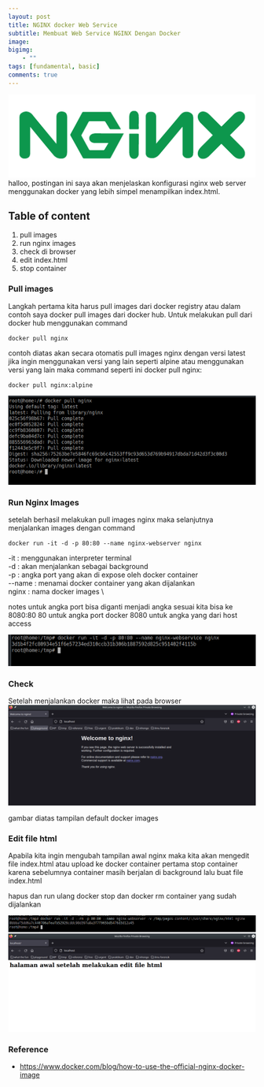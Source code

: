 ```yaml
---
layout: post
title: NGINX docker Web Service
subtitle: Membuat Web Service NGINX Dengan Docker
image:
bigimg: 
    - ""
tags: [fundamental, basic]
comments: true
---
```


![banner](../img/NGINX-logo-rgb-large.png)
halloo, postingan ini saya akan menjelaskan konfigurasi nginx web server menggunakan docker yang lebih simpel menampilkan index.html.

## Table of content
1. pull images
2. run nginx images
3. check di browser
4. edit index.html
5. stop container


### Pull images
Langkah pertama kita harus pull images dari docker registry atau dalam contoh saya docker pull images dari docker hub.
Untuk melakukan pull dari docker hub menggunakan command

```
docker pull nginx
```

contoh diatas akan secara otomatis pull images nginx dengan versi latest
jika ingin menggunakan versi yang lain seperti alpine atau menggunakan versi yang lain maka command seperti ini
docker pull nginx:<gunakan versi yang ingin digunakan>

```
docker pull nginx:alpine
```

![docker pull](../img/Screenshot_20221217_090852.png)

### Run Nginx Images
setelah berhasil melakukan pull images nginx maka selanjutnya menjalankan images dengan command

```
docker run -it -d -p 80:80 --name nginx-webserver nginx
```

-it : menggunakan interpreter terminal \
-d : akan menjalankan sebagai background \
-p : angka port yang akan di expose oleh docker container \
--name : menamai docker container yang akan dijalankan \
nginx : nama docker images \

notes
untuk angka port bisa diganti menjadi angka sesuai kita bisa ke 8080:80
80 untuk angka port docker
8080 untuk angka yang dari host access

![docker run](../img/Screenshot_20221217_091832.png)

### Check 
Setelah menjalankan docker maka lihat pada browser
![browser 1](../img/Screenshot_20221217_091846.png)

gambar diatas tampilan default docker images

### Edit file html
Apabila kita ingin mengubah tampilan awal nginx maka kita akan mengedit file index.html atau upload ke docker container
pertama stop container karena sebelumnya container masih berjalan di background
lalu buat file index.html

hapus dan run ulang 
docker stop dan docker rm container yang sudah dijalankan

![docker run](../img/Screenshot_20221217_102521.png)
![browser 2](../img/Screenshot_20221217_102456.png)


### Reference
- <https://www.docker.com/blog/how-to-use-the-official-nginx-docker-image>